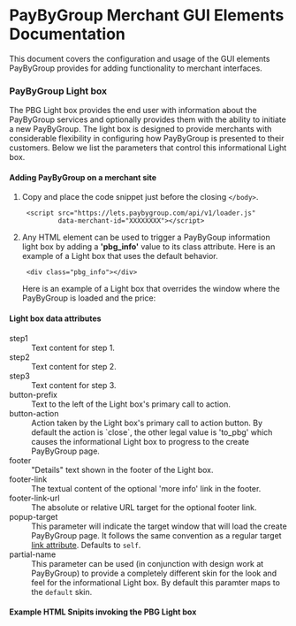 # PayByGroup Merchant GUI Elements Documentation

This document covers the configuration and usage of the GUI elements PayByGroup provides for adding functionality to merchant interfaces.


### PayByGroup Light box

The PBG Light box provides the end user with information about the PayByGroup services
and optionally provides them with the ability to initiate a new PayByGroup.  The light box is designed to provide
merchants with considerable flexibility in configuring how PayByGroup is presented to their customers.
Below we list the parameters that control this informational Light box.


#### Adding PayByGroup on a merchant site

1. Copy and place the code snippet just before the closing `</body>`.

        <script src="https://lets.paybygroup.com/api/v1/loader.js"
                data-merchant-id="XXXXXXXX"></script>

2. Any HTML element can be used to trigger a PayByGoup information light box by adding a **'pbg_info'** value to its class attribute.  Here is an example of a Light box that uses the default behavior.

        <div class="pbg_info"></div>

    Here is an example of a Light box that overrides the window where the PayByGroup is loaded and the price:
        <div class="pbg_info" data-popup-target="_blank" data-purchase-cost="1337"></div>


#### Light box data attributes
<dl>
  <dt>step1</dt>
  <dd>Text content for step 1.</dd>
  <dt>step2</dt>
  <dd>Text content for step 2.</dd>
  <dt>step3</dt>
  <dd>Text content for step 3.</dd>
  <dt>button-prefix</dt>
  <dd>Text to the left of the Light box's primary call to action.</dd>
  <dt>button-action</dt>
  <dd>Action taken by the Light box's primary call to action button.
  By default the action is `close`, the other legal value is 'to_pbg' which causes
  the informational Light box to progress to the create PayByGroup page.</dd>
  <dt>footer</dt>
  <dd>"Details" text shown in the footer of the Light box.</dd>
  <dt>footer-link</dt>
  <dd>The textual content of the optional 'more info' link in the footer.</dd>
  <dt>footer-link-url</dt>
  <dd>The absolute or relative URL target for the optional footer link.</dd>
  <dt>popup-target</dt>
  <dd>This parameter will indicate the target window that will load the create PayByGroup page. It follows the same convention as a regular target <a href="http://www.w3schools.com/tags/att_link_target.asp">link attribute</a>. Defaults to <code>self</code>.</dd>
  <dt>partial-name</dt>
  <dd>This parameter can be used (in conjunction with design work at PayByGroup) to provide a completely different skin for the look and feel for the informational Light box. By default this paramter maps to the <code>default</code> skin.</dd>
</dl>




#### Example HTML Snipits invoking the PBG Light box


